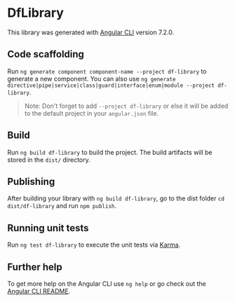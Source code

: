 # DfLibrary

This library was generated with [Angular CLI](https://github.com/angular/angular-cli) version 7.2.0.

## Code scaffolding

Run `ng generate component component-name --project df-library` to generate a new component. You can also use `ng generate directive|pipe|service|class|guard|interface|enum|module --project df-library`.
> Note: Don't forget to add `--project df-library` or else it will be added to the default project in your `angular.json` file. 

## Build

Run `ng build df-library` to build the project. The build artifacts will be stored in the `dist/` directory.

## Publishing

After building your library with `ng build df-library`, go to the dist folder `cd dist/df-library` and run `npm publish`.

## Running unit tests

Run `ng test df-library` to execute the unit tests via [Karma](https://karma-runner.github.io).

## Further help

To get more help on the Angular CLI use `ng help` or go check out the [Angular CLI README](https://github.com/angular/angular-cli/blob/master/README.md).
